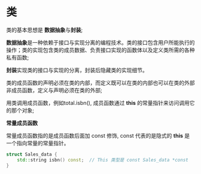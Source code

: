 # 类

类的基本思想是 **数据抽象**与**封装**;

**数据抽象**是一种依赖于接口与实现分离的编程技术。类的接口包含用户所能执行的操作；类的实现包含类的成员数据、负责接口实现的函数体以及定义类所需的各种私有函数;

**封装**实现类的接口与实现的分离，封装后隐藏类的实现细节。

类的成员函数的声明必须在类的内部，而定义既可以在类的内部也可以在类的外部
非成员函数，定义与声明必须在类的外部;

用类调用成员函数，例如total.isbn(), 成员函数通过 **this** 的常量指针来访问调用它的那个对象;

**常量成员函数**

常量成员函数指的是成员函数后面加 const 修饰, const 代表的是隐式的 **this** 是一个指向常量的常量指针。 

```cpp
struct Sales_data {
    std::string isbn() const;  // This 类型是 const Sales_data *const 
}
```


